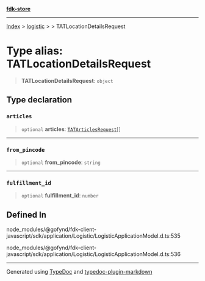 [**fdk-store**](../../../README.md)
***

[Index](../../../API.md) > [logistic](../../README.md) > [<internal>](../README.md) > TATLocationDetailsRequest

# Type alias: TATLocationDetailsRequest

> **TATLocationDetailsRequest**: `object`

## Type declaration

### `articles`

> `optional` **articles**: [`TATArticlesRequest`](type-alias.TATArticlesRequest.md)[]

***

### `from_pincode`

> `optional` **from\_pincode**: `string`

***

### `fulfillment_id`

> `optional` **fulfillment\_id**: `number`

## Defined In

node\_modules/@gofynd/fdk-client-javascript/sdk/application/Logistic/LogisticApplicationModel.d.ts:535

node\_modules/@gofynd/fdk-client-javascript/sdk/application/Logistic/LogisticApplicationModel.d.ts:536

***
Generated using [TypeDoc](https://typedoc.org/) and [typedoc-plugin-markdown](https://www.npmjs.com/package/typedoc-plugin-markdown)
